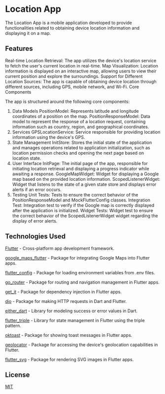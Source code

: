 # Location App

The Location App is a mobile application developed to provide functionalities related to obtaining device location information and displaying it on a map.

## Features

Real-time Location Retrieval: The app utilizes the device's location service to fetch the user's current location in real-time.
Map Visualization: Location information is displayed on an interactive map, allowing users to view their current position and explore the surroundings.
Support for Different Location Sources: The app is capable of obtaining device location through different sources, including GPS, mobile network, and Wi-Fi.
Core Components

The app is structured around the following core components:

1. Data Models
   PositionModel: Represents latitude and longitude coordinates of a position on the map.
   PositionResponseModel: Data model to represent the response of a location request, containing information such as country, region, and geographical coordinates.
2. Services
   GPSLocationService: Service responsible for providing location information using the device's GPS.
3. State Management
   InitStore: Stores the initial state of the application and manages operations related to application initialization, such as location permission checks and opening the next page based on location state.
4. User Interface
   InitPage: The initial page of the app, responsible for initiating location retrieval and displaying a progress indicator while awaiting a response.
   GoogleMapWidget: Widget for displaying a Google map based on the provided location information.
   ScopedListenerWidget: Widget that listens to the state of a given state store and displays error alerts if an error occurs.
5. Testing
   Unit Tests: Tests to ensure the correct behavior of the PositionResponseModel and MockFlutterConfig classes.
   Integration Test: Integration test to verify if the Google map is correctly displayed after the application is initialized.
   Widget Tests: Widget test to ensure the correct behavior of the ScopedListenerWidget widget regarding the display of error alerts.

## Technologies Used

[Flutter](https://flutter.dev) - Cross-platform app development framework.

[google_maps_flutter](https://pub.dev/packages/google_maps_flutter) - Package for integrating Google Maps into Flutter apps.

[flutter_config](https://pub.dev/packages/flutter_config) - Package for loading environment variables from .env files.

[go_router](https://pub.dev/packages/go_router) - Package for routing and navigation management in Flutter apps.

[get_it](https://pub.dev/packages/get_it) - Package for dependency injection in Flutter apps.

[dio](https://pub.dev/packages/dio) - Package for making HTTP requests in Dart and Flutter.

[either_dart](https://pub.dev/packages/either_dart) - Library for modeling success or error values in Dart.

[flutter_triple](https://pub.dev/packages/flutter_triple) - Library for state management in Flutter using the triple pattern.

[oktoast](https://pub.dev/packages/oktoast) - Package for showing toast messages in Flutter apps.

[geolocator](https://pub.dev/packages/geolocator) - Package for accessing the device's geolocation capabilities in Flutter.

[flutter_svg](https://pub.dev/packages/flutter_svg) - Package for rendering SVG images in Flutter apps.

## License

[MIT](https://choosealicense.com/licenses/mit/)